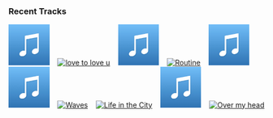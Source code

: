 ### Recent Tracks
[<img src='https://github.com/atfinke/atfinke/blob/master/placeholder.jpeg?raw=true' width='16%' height='16%' alt='New Slang'>](https://www.last.fm/music/brave%2bsquirrels/_/new%2bslang)&nbsp;&nbsp;&nbsp;&nbsp;[<img src='https://lastfm.freetls.fastly.net/i/u/300x300/4f16aec6d8e7e3db5499fde4b3673fa8.png' width='16%' height='16%' alt='love to love u'>](https://www.last.fm/music/wrabel/_/love%2bto%2blove%2bu)&nbsp;&nbsp;&nbsp;&nbsp;[<img src='https://github.com/atfinke/atfinke/blob/master/placeholder.jpeg?raw=true' width='16%' height='16%' alt='Retrospect - Single Version'>](https://www.last.fm/music/vistas/_/retrospect%2b-%2bsingle%2bversion)&nbsp;&nbsp;&nbsp;&nbsp;[<img src='https://lastfm.freetls.fastly.net/i/u/300x300/3bbb202919fb76e633ed9be69c009e50.png' width='16%' height='16%' alt='Routine'>](https://www.last.fm/music/pop%2betc/_/routine)&nbsp;&nbsp;&nbsp;&nbsp;[<img src='https://github.com/atfinke/atfinke/blob/master/placeholder.jpeg?raw=true' width='16%' height='16%' alt='Broke Boy'>](https://www.last.fm/music/malia%2bcivetz/_/broke%2bboy)&nbsp;&nbsp;&nbsp;&nbsp;<br>[<img src='https://github.com/atfinke/atfinke/blob/master/placeholder.jpeg?raw=true' width='16%' height='16%' alt='Problems'>](https://www.last.fm/music/petit%2bbiscuit/_/problems)&nbsp;&nbsp;&nbsp;&nbsp;[<img src='https://lastfm.freetls.fastly.net/i/u/300x300/050b7138888e4f9acf645ed6a5e87e44.png' width='16%' height='16%' alt='Waves'>](https://www.last.fm/music/magic%2bman/_/waves)&nbsp;&nbsp;&nbsp;&nbsp;[<img src='https://lastfm.freetls.fastly.net/i/u/300x300/bfa702d934b07342170de1704c72ec65.png' width='16%' height='16%' alt='Life in the City'>](https://www.last.fm/music/the%2blumineers/_/life%2bin%2bthe%2bcity)&nbsp;&nbsp;&nbsp;&nbsp;[<img src='https://github.com/atfinke/atfinke/blob/master/placeholder.jpeg?raw=true' width='16%' height='16%' alt='fuck, im lonely (with Anne-Marie)'>](https://www.last.fm/music/lauv/_/fuck%252c%2bi%2527m%2blonely%2b%2528with%2banne-marie%2529)&nbsp;&nbsp;&nbsp;&nbsp;[<img src='https://lastfm.freetls.fastly.net/i/u/300x300/2f7768cbe0ae5592d1e0105639b84bc7.png' width='16%' height='16%' alt='Over my head'>](https://www.last.fm/music/judah%2b%2526%2bthe%2blion/_/over%2bmy%2bhead)&nbsp;&nbsp;&nbsp;&nbsp;<br>